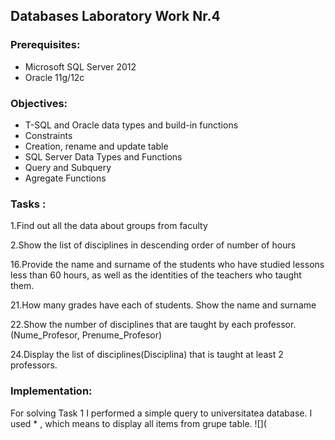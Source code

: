 ## Databases Laboratory Work Nr.4


### Prerequisites:
  - Microsoft SQL Server 2012
  - Oracle 11g/12c

### Objectives:
  - T-SQL and Oracle data types and build-in functions
  - Constraints
  - Creation, rename and update table
  - SQL Server Data Types and Functions
  - Query and Subquery
  - Agregate Functions
  
  
### Tasks : 

1.Find out all the data about groups from faculty  

2.Show the list of disciplines in descending order of number of hours  

16.Provide the name and surname of the students who have studied lessons less than 60 hours,
as well as the identities of the teachers who taught them.

21.How many grades have each of students. Show the name and surname 

22.Show the number of disciplines that are taught by each professor. (Nume_Profesor, Prenume_Profesor) 

24.Display the list of disciplines(Disciplina) that is taught at least 2 professors. 

### Implementation:
For solving Task 1 I performed a simple query to universitatea database. I used * , which means to display all items from grupe table.
![](
